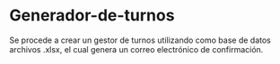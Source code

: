 # Generador-de-turnos
Se procede a crear un gestor de turnos utilizando como base de datos archivos .xlsx, el cual genera un correo electrónico de confirmación.
